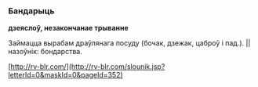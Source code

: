 ### Бандарыць
**дзеяслоў, незакончанае трыванне**

Займацца вырабам драўлянага посуду (бочак, дзежак, цаброў і пад.). || назоўнік: бондарства.

<a rel="author">[http://rv-blr.com/](http://rv-blr.com/slounik.jsp?letterId=0&maskId=0&pageId=352)</a>

